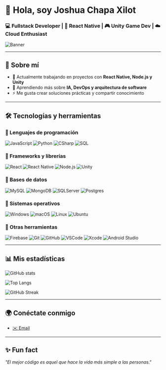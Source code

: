 # 👋 Hola, soy Joshua Chapa Xilot  

### 💻 Fullstack Developer | 📱 React Native | 🎮 Unity Game Dev | ☁️ Cloud Enthusiast  

![Banner](https://miro.medium.com/v2/0*rLm7FEGkXKcj1iQ0.jpeg)

---

## 🚀 Sobre mí
- 🔭 Actualmente trabajando en proyectos con **React Native, Node.js y Unity**  
- 🌱 Aprendiendo más sobre **IA, DevOps y arquitectura de software**  
- ⚡ Me gusta crear soluciones prácticas y compartir conocimiento  

---

## 🛠️ Tecnologías y herramientas

### 🔹 Lenguajes de programación
![JavaScript](https://img.shields.io/badge/Code-JavaScript-yellow?logo=javascript)
![Python](https://img.shields.io/badge/Code-Python-blue?logo=python)
![CSharp](https://img.shields.io/badge/Code-C%23-239120?logo=c-sharp)
![SQL](https://img.shields.io/badge/Code-SQL-lightgrey?logo=database)

### 🔹 Frameworks y librerías
![React](https://img.shields.io/badge/Framework-React-blue?logo=react)
![React Native](https://img.shields.io/badge/Mobile-React%20Native-61DAFB?logo=react)
![Node.js](https://img.shields.io/badge/Backend-Node.js-green?logo=node.js)
![Unity](https://img.shields.io/badge/Game%20Dev-Unity-black?logo=unity)

### 🔹 Bases de datos
![MySQL](https://img.shields.io/badge/Database-MySQL-4479A1?logo=mysql)
![MongoDB](https://img.shields.io/badge/Database-MongoDB-green?logo=mongodb)
![SQLServer](https://img.shields.io/badge/Database-SQL%20Server-CC2927?logo=microsoftsqlserver)
![Postgres](https://img.shields.io/badge/Database-PostgreSQL-336791?logo=postgresql)

### 🔹 Sistemas operativos
![Windows](https://img.shields.io/badge/OS-Windows-0078D6?logo=windows)
![macOS](https://img.shields.io/badge/OS-macOS-000000?logo=apple)
![Linux](https://img.shields.io/badge/OS-Linux-FCC624?logo=linux)
![Ubuntu](https://img.shields.io/badge/OS-Ubuntu-E95420?logo=ubuntu)

### 🔹 Otras herramientas
![Firebase](https://img.shields.io/badge/Cloud-Firebase-orange?logo=firebase)
![Git](https://img.shields.io/badge/Tools-Git-black?logo=git)
![GitHub](https://img.shields.io/badge/Tools-GitHub-gray?logo=github)
![VSCode](https://img.shields.io/badge/Editor-VSCode-blue?logo=visualstudiocode)
![Xcode](https://img.shields.io/badge/Editor-Xcode-lightblue?logo=xcode)
![Android Studio](https://img.shields.io/badge/Editor-Android%20Studio-3DDC84?logo=androidstudio)

---

## 📊 Mis estadísticas

![GitHub stats](https://github-readme-stats.vercel.app/api?username=TU_USUARIO&show_icons=true&theme=radical)

![Top Langs](https://github-readme-stats.vercel.app/api/top-langs/?username=TU_USUARIO&layout=compact&theme=radical)

![GitHub Streak](https://github-readme-streak-stats.herokuapp.com/?user=TU_USUARIO&theme=radical)

---

## 🌍 Conéctate conmigo 
- [✉️ Email](mailto:jcxsystems@gmail.com)  

---

## ✨ Fun fact
_"El mejor código es aquel que hace la vida más simple a las personas."_  
